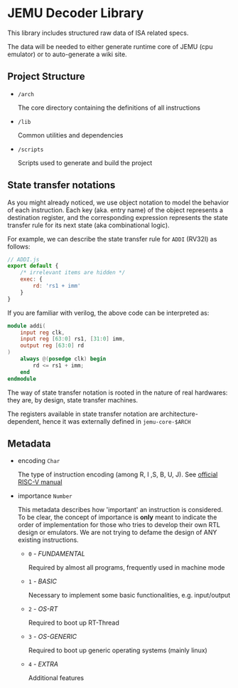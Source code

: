 # JEMU Decoder Library

This library includes structured raw data of ISA related specs.

The data will be needed to either generate runtime core of JEMU (cpu emulator)
or to auto-generate a wiki site.

## Project Structure

+ `/arch`

	The core directory containing the definitions of all instructions

+ `/lib`

	Common utilities and dependencies

+ `/scripts`

	Scripts used to generate and build the project


## State transfer notations

As you might already noticed, we use object notation to model the behavior of each instruction. Each key (aka. entry name) of the object represents a destination register, and the corresponding expression represents the state transfer rule for its next state (aka combinational logic).

For example, we can describe the state transfer rule for `ADDI` (RV32I) as follows:

```js
// ADDI.js
export default {
	/* irrelevant items are hidden */
	exec: {
		rd: 'rs1 + imm'
	}
}
```

If you are familiar with verilog, the above code can be interpreted as:

```verilog
module addi(
	input reg clk,
	input reg [63:0] rs1, [31:0] imm,
	output reg [63:0] rd
)
	always @(posedge clk) begin
		rd <= rs1 + imm;
	end
endmodule
```

The way of state transfer notation is rooted in the nature of real hardwares: they are, by design, state transfer machines.

The registers available in state transfer notation are architecture-dependent, hence it was externally defined in `jemu-core-$ARCH`
## Metadata

+ encoding `Char`

	The type of instruction encoding (among R, I ,S, B, U, J).
	See [official RISC-V manual](https://github.com/riscv/riscv-isa-manual/releases/latest)

+ importance `Number`

	This metadata describes how 'important' an instruction is considered.
	To be clear, the concept of importance is **only** meant to indicate the order of implementation for those who tries to develop their own RTL design or emulators. We are not trying to defame the design of ANY existing instructions.

	+ `0` - _FUNDAMENTAL_
	
		Required by almost all programs, frequently used in machine mode
	
	+ `1` - _BASIC_
		
		Necessary to implement some basic functionalities, e.g. input/output
	
	+ `2` - _OS-RT_
		
		Required to boot up RT-Thread
	
	+ `3` - _OS-GENERIC_
		
		Required to boot up generic operating systems (mainly linux)
	
	+ `4` - _EXTRA_
		
		Additional features

